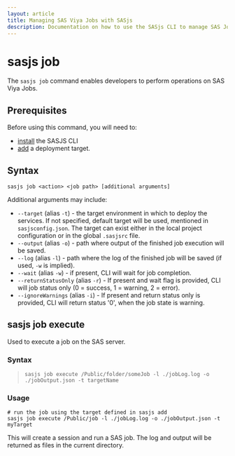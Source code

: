 ```yaml
---
layout: article
title: Managing SAS Viya Jobs with SASjs
description: Documentation on how to use the SASjs CLI to manage SAS Jobs in Viya
---
```


# sasjs job

The `sasjs job` command enables developers to perform operations on SAS Viya Jobs.

## Prerequisites

Before using this command, you will need to:

- [install](/installation) the SASJS CLI
- [add](/add) a deployment target.

## Syntax

```
sasjs job <action> <job path> [additional arguments]
```

Additional arguments may include:

- `--target` (alias `-t`) - the target environment in which to deploy the services. If not specified, default target will be used, mentioned in `sasjsconfig.json`. The target can exist either in the local project configuration or in the global `.sasjsrc` file.
- `--output` (alias `-o`) - path where output of the finished job execution will be saved.
- `--log` (alias `-l`) - path where the log of the finished job will be saved (if used, `-w` is implied).
- `--wait` (alias `-w`) - if present, CLI will wait for job completion.
- `--returnStatusOnly` (alias `-r`) - If present and wait flag is provided, CLI will job status only (0 = success, 1 = warning, 2 = error).
- `--ignoreWarnings` (alias `-i`) - If present and return status only is provided, CLI will return status '0', when the job state
  is warning.

## sasjs job execute

Used to execute a job on the SAS server.

### Syntax

> `sasjs job execute /Public/folder/someJob -l ./jobLog.log -o ./jobOutput.json -t targetName`

### Usage

```
# run the job using the target defined in sasjs add
sasjs job execute /Public/job -l ./jobLog.log -o ./jobOutput.json -t myTarget
```

This will create a session and run a SAS job. The log and output will be returned as files in the current directory.

